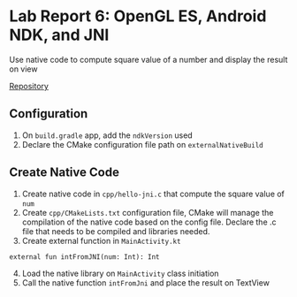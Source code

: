 # Lab Report 6: OpenGL ES, Android NDK, and JNI
Use native code to compute square value of a number and display the result on view

[Repository](https://github.com/hiradevina/learn-tktpl-1706979221/tree/lab-jni) 

## Configuration
1. On `build.gradle` app, add the `ndkVersion` used
2. Declare the CMake configuration file path on `externalNativeBuild`

## Create Native Code
1. Create native code in `cpp/hello-jni.c` that compute the square value of  `num` 
2. Create `cpp/CMakeLists.txt` configuration file, CMake will manage the compilation of the native code based on the config file. Declare the .c file that needs to be compiled and libraries needed.
3. Create external function in `MainActivity.kt`
```
external fun intFromJNI(num: Int): Int
```
4. Load the native library on `MainActivity` class initiation 
5. Call the native function `intFromJni` and place the result on TextView